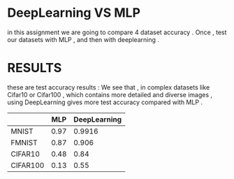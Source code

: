 # DeepLearning VS MLP

in this assignment we are going to compare 4 dataset accuracy .
Once , test our datasets with MLP  , and then with deeplearning . 

# RESULTS 
these are test accuracy results :
We see that , in complex datasets like Cifar10 or Cifar100 , which contains more detailed and diverse images , using DeepLearning gives more test accuracy compared with MLP . 

|| MLP | DeepLearning |
| ------------ | ------------- | ------------- |
MNIST | 0.97  | 0.9916 |
FMNIST | 0.87  | 0.906 |
CIFAR10 | 0.48 | 0.84 |
CIFAR100 | 0.13  | 0.55 |



